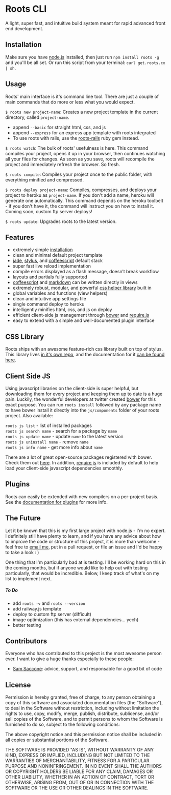 # Roots CLI

A light, super fast, and intuitive build system meant for rapid advanced front end development.

Installation
------------

Make sure you have [node.js](http://nodejs.org/) installed, then just run `npm install roots -g` and you'll be all set. Or run this script from your terminal: `curl get.roots.cx | sh`.

Usage
-----

Roots' main interface is it's command line tool. There are just a couple of main commands that do more or less what you would expect.

`$ roots new project-name`: Creates a new project template in the current directory, called `project-name`. 
  - append `--basic` for straight html, css, and js
  - append `--express` for an express app template with roots integrated
  - To use roots with rails, use the [roots-rails](http://github.com/jenius/roots-rails) ruby gem instead.

`$ roots watch`: The bulk of roots' usefulness is here. This command compiles your project, opens it up in your browser, then continues watching all your files for changes. As soon as you save, roots will recompile the project and immediately refresh the browser. So fresh.

`$ roots compile`: Compiles your project once to the public folder, with everything minified and compressed.

`$ roots deploy project-name`: Compiles, compresses, and deploys your project to heroku as `project-name`. If you don't add a name, heroku will generate one automatically. This command depends on the heroku toolbelt - if you don't have it, the command will instruct you on how to install it. Coming soon, custom ftp server deploys!

`$ roots update`: Upgrades roots to the latest version.

Features
--------

- extremely simple [installation](#installation)
- clean and minimal default project template
- [jade](http://jade-lang.com/), [stylus](http://learnboost.github.com/stylus/), and [coffeescript](http://coffeescript.org/) default stack
- super fast live reload implementation
- compile errors displayed as a flash message, doesn’t break workflow
- layouts and partials fully supported
- [coffeescript](http://coffeescript.org/) and [markdown](http://daringfireball.net/projects/markdown/) can be written directly in views
- extremely robust, modular, and powerful [css helper library](/css) built in
- global variables and functions (view helpers)
- clean and intuitive app settings file
- single command deploy to heroku
- intelligently minifies html, css, and js on deploy
- efficient client-side js management through [bower](http://twitter.github.com/bower/) and [require.js](http://requirejs.org/)
- easy to extend with a simple and well-documented plugin interface

CSS Library
-----------

Roots ships with an awesome feature-rich css library built on top of stylus. This library lives [in it's own repo](http://github.com/jenius/roots-css), and the documentation for it [can be found here](http://roots.cx/css).

Client Side JS
--------------

Using javascript libraries on the client-side is super helpful, but downloading them for every project and keeping them up to date is a huge pain. Luckily, the wonderful developers at twitter created [bower](http://twitter.github.com/bower/) for this exact purpose. You can run `roots install` followed by any package name to have bower install it directly into the `js/components` folder of your roots project. Also available:

`roots js list` - list of installed packages    
`roots js search name` - search for a package by `name`    
`roots js update name` - update `name` to the latest version    
`roots js uninstall name` - remove `name`    
`roots js info name` - get more info about `name`    

There are a lot of great open-source packages registered with bower. Check them out [here](http://sindresorhus.com/bower-components/). In addition, [require.js](http://requirejs.org) is included by default to help load your client-side javascript dependencies smoothly.

Plugins
-------

Roots can easily be extended with new compilers on a per-project basis. See the [documentation for plugins](http://roots.cx#plugins) for more info.

The Future
----------

Let it be known that this is my first large project with node.js - I'm no expert. I definitely still have plenty to learn, and if you have any advice about how to improve the code or structure of this project, it is more than welcome - feel free to [email me](http://jenius.me/#!/contact), put in a pull request, or file an issue and I'd be happy to take a look : )

One thing that I'm particularly bad at is testing. I'll be working hard on this in the coming months, but if anyone would like to help out with testing particularly, that would be incredible. Below, I keep track of what's on my list to implement next.

##### To Do

- add `roots -v` and `roots --version`
- add railway.js template
- deploy to custom ftp server (difficult)
- image optimization (this has external dependencies... yech)
- better testing

Contributors
------------

Everyone who has contributed to this project is the most awesome person ever. I want to give a huge thanks especially to these people:

- [Sam Saccone](https://github.com/samccone): advice, support, and responsable for a good bit of code

License
-------

Permission is hereby granted, free of charge, to any person obtaining a copy of this software and associated documentation files (the "Software"), to deal in the Software without restriction, including without limitation the rights to use, copy, modify, merge, publish, distribute, sublicense, and/or sell copies of the Software, and to permit persons to whom the Software is furnished to do so, subject to the following conditions:

The above copyright notice and this permission notice shall be included in all copies or substantial portions of the Software.

THE SOFTWARE IS PROVIDED "AS IS", WITHOUT WARRANTY OF ANY KIND, EXPRESS OR IMPLIED, INCLUDING BUT NOT LIMITED TO THE WARRANTIES OF MERCHANTABILITY, FITNESS FOR A PARTICULAR PURPOSE AND NONINFRINGEMENT. IN NO EVENT SHALL THE AUTHORS OR COPYRIGHT HOLDERS BE LIABLE FOR ANY CLAIM, DAMAGES OR OTHER LIABILITY, WHETHER IN AN ACTION OF CONTRACT, TORT OR OTHERWISE, ARISING FROM, OUT OF OR IN CONNECTION WITH THE SOFTWARE OR THE USE OR OTHER DEALINGS IN THE SOFTWARE.